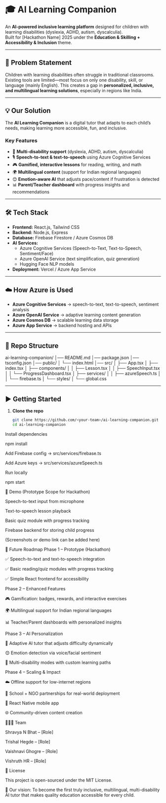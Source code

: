 # 🎓 AI Learning Companion  

An **AI-powered inclusive learning platform** designed for children with learning disabilities (dyslexia, ADHD, autism, dyscalculia).  
Built for [Hackathon Name] 2025 under the **Education & Skilling + Accessibility & Inclusion** theme.  

---

## 🚩 Problem Statement  
Children with learning disabilities often struggle in traditional classrooms. Existing tools are limited—most focus on only one disability, skill, or language (mainly English). This creates a gap in **personalized, inclusive, and multilingual learning solutions**, especially in regions like India.  

---

## 💡 Our Solution  
The **AI Learning Companion** is a digital tutor that adapts to each child’s needs, making learning more accessible, fun, and inclusive.  

### Key Features  
- 🧠 **Multi-disability support** (dyslexia, ADHD, autism, dyscalculia)  
- 🎙️ **Speech-to-text & text-to-speech** using Azure Cognitive Services  
- 🎮 **Gamified, interactive lessons** for reading, writing, and math  
- 🌍 **Multilingual content** (support for Indian regional languages)  
- 😊 **Emotion-aware AI** that adjusts pace/content if frustration is detected  
- 📊 **Parent/Teacher dashboard** with progress insights and recommendations  

---

## 🛠️ Tech Stack  
- **Frontend:** React.js, Tailwind CSS  
- **Backend:** Node.js, Express  
- **Database:** Firebase Firestore / Azure Cosmos DB  
- **AI Services:**  
  - Azure Cognitive Services (Speech-to-Text, Text-to-Speech, Sentiment/Face)  
  - Azure OpenAI Service (text simplification, quiz generation)  
  - Hugging Face NLP models  
- **Deployment:** Vercel / Azure App Service  

---

## ☁️ How Azure is Used  
- **Azure Cognitive Services** → speech-to-text, text-to-speech, sentiment analysis  
- **Azure OpenAI Service** → adaptive learning content generation  
- **Azure Cosmos DB** → scalable learning data storage  
- **Azure App Service** → backend hosting and APIs  

---

## 📂 Repo Structure  
ai-learning-companion/
│── README.md
│── package.json
│── tsconfig.json
│── public/
│ └── index.html
│── src/
│ ├── App.tsx
│ ├── index.tsx
│ ├── components/
│ │ ├── Lesson.tsx
│ │ ├── SpeechInput.tsx
│ │ └── ProgressDashboard.tsx
│ ├── services/
│ │ ├── azureSpeech.ts
│ │ └── firebase.ts
│ └── styles/
│ └── global.css


---

## ▶️ Getting Started  

1. **Clone the repo**  
   ```bash
   git clone https://github.com/<your-team>/ai-learning-companion.git
   cd ai-learning-companion


Install dependencies

npm install


Add Firebase config → src/services/firebase.ts

Add Azure keys → src/services/azureSpeech.ts

Run locally

npm start

🧩 Demo (Prototype Scope for Hackathon)

Speech-to-text input from microphone

Text-to-speech lesson playback

Basic quiz module with progress tracking

Firebase backend for storing child progress

(Screenshots or demo link can be added here)

🔮 Future Roadmap
Phase 1 – Prototype (Hackathon)

✅ Speech-to-text and text-to-speech integration

✅ Basic reading/quiz modules with progress tracking

✅ Simple React frontend for accessibility

Phase 2 – Enhanced Features

🎮 Gamification: badges, rewards, and interactive exercises

🌍 Multilingual support for Indian regional languages

📊 Teacher/Parent dashboards with personalized insights

Phase 3 – AI Personalization

🤖 Adaptive AI tutor that adjusts difficulty dynamically

😊 Emotion detection via voice/facial sentiment

🧩 Multi-disability modes with custom learning paths

Phase 4 – Scaling & Impact

☁️ Offline support for low-internet regions

🏫 School + NGO partnerships for real-world deployment

📱 React Native mobile app

🌐 Community-driven content creation

👨‍👩‍👧 Team

Shravya N Bhat – [Role]

Trishal Hegde – [Role]

Vaishnavi Ghogre – [Role]

Vishruth HR – [Role]

📜 License

This project is open-sourced under the MIT License.

🚀 Our vision: To become the first truly inclusive, multilingual, multi-disability AI tutor that makes quality education accessible for every child.
